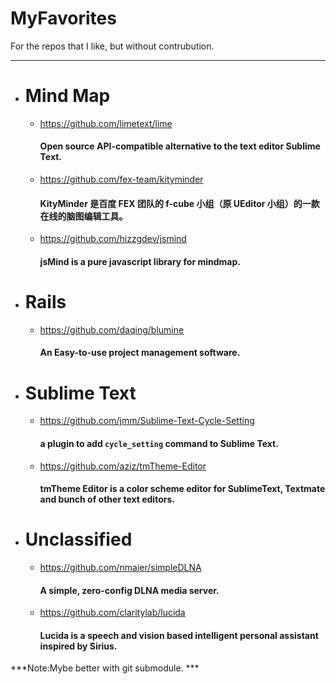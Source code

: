 
# MyFavorites
 For the repos that I like, but without contrubution.
 
---

* # Mind Map
    * https://github.com/limetext/lime
      #### Open source API-compatible alternative to the text editor Sublime Text.

    * https://github.com/fex-team/kityminder
      #### KityMinder 是百度 FEX 团队的 f-cube 小组（原 UEditor 小组）的一款在线的脑图编辑工具。

    * https://github.com/hizzgdev/jsmind
      #### jsMind is a pure javascript library for mindmap.




* # Rails
    * https://github.com/daqing/blumine
      #### An Easy-to-use project management software.




* # Sublime Text
    * https://github.com/jmm/Sublime-Text-Cycle-Setting
      #### a plugin to add `cycle_setting` command to Sublime Text.

    * https://github.com/aziz/tmTheme-Editor
      #### tmTheme Editor is a color scheme editor for SublimeText, Textmate and bunch of other text editors.



* # Unclassified
    * https://github.com/nmaier/simpleDLNA
      #### A simple, zero-config DLNA media server.
 
    * https://github.com/claritylab/lucida
      #### Lucida is a speech and vision based intelligent personal assistant inspired by Sirius.





***Note:Mybe better with git submodule. ***
